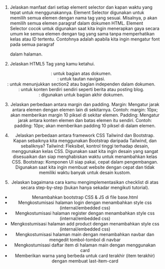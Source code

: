 1. Jelaskan manfaat dari setiap element selector dan kapan waktu yang tepat untuk menggunakannya.
Element Selector digunakan untuk memilih semua elemen dengan nama tag yang sesuai. Misalnya, p akan memilih semua elemen paragraf dalam dokumen HTML. Element Selector cocok untuk digunakan saat kita ingin menerapkan gaya secara umum ke semua elemen dengan tag yang sama tanpa memperhatikan kelas atau ID tertentu. Contohnya adalah apabila kita ingin mengatur font pada semua paragraf <p> dalam halaman.

2. Jelaskan HTML5 Tag yang kamu ketahui.
<header>: untuk bagian atas dokumen.
<nav>: untuk tautan navigasi.
<section>: untuk menunjukkan section2 atau bagian independen dalam dokumen.
<article>: untuk konten berdiri sendiri seperti berita atau posting blog.
<footer>: digunakan untuk bagian akhir dokumen.

3. Jelaskan perbedaan antara margin dan padding.
Margin: Mengatur jarak antara elemen dengan elemen lain di sekitarnya.
Contoh: margin: 10px; akan memberikan margin 10 piksel di sekitar elemen.
Padding: Mengatur jarak antara konten elemen dan batas elemen itu sendiri.
Contoh: padding: 10px; akan memberikan padding 10 piksel di dalam elemen.

4. Jelaskan perbedaan antara framework CSS Tailwind dan Bootstrap. Kapan sebaiknya kita menggunakan Bootstrap daripada Tailwind, dan sebaliknya?
Tailwind: Fleksibel, kontrol tinggi terhadap desain, menggunakan kelas CSS. Digunakan saat kita ingin desain yang sangat disesuaikan dan siap menghabiskan waktu untuk menambahkan kelas CSS.
Bootstrap: Komponen UI siap pakai, cepat dalam pengembangan. Digunakan saat kita ingin membuat website dengan cepat dan tidak memiliki waktu banyak untuk desain kustom.


5. Jelaskan bagaimana cara kamu mengimplementasikan checklist di atas secara step-by-step (bukan hanya sekadar mengikuti tutorial).
- Menambahkan bootstrap CSS & JS di file base.html
- Mengkostumisasi halaman login dengan menambahkan style css (internal/embedded css)
- Mengkostumisasi halaman register dengan menambahkan style css (internal/embedded css)
- Mengkostumisasi halaman add product dengan menambahkan style css (internal/embedded css)
- Mengkostumisasi halaman main dengan menambahkan navbar dan mengedit tombol-tombol di navbar
- Mengkostumisasi daftar item di halaman main dengan menggunakan card
- Memberikan warna yang berbeda untuk card terakhir (item terakhir) dengan membuat last-item-card